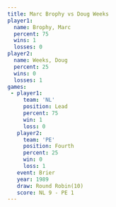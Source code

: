 ```yaml
---
title: Marc Brophy vs Doug Weeks
player1:            
  name: Brophy, Marc
  percent: 75       
  wins: 1           
  losses: 0         
player2:            
  name: Weeks, Doug 
  percent: 25       
  wins: 0           
  losses: 1         
games:
 - player1:        
     team: 'NL'    
     position: Lead
     percent: 75   
     win: 1        
     loss: 0       
   player2:          
     team: 'PE'      
     position: Fourth
     percent: 25     
     win: 0          
     loss: 1         
   event: Brier         
   year: 1989           
   draw: Round Robin(10)
   score: NL 9 - PE 1   
---
```

